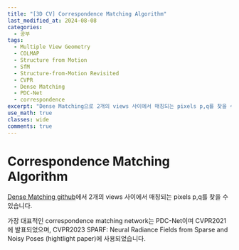 ```yaml
---
title: "[3D CV] Correspondence Matching Algorithm"
last_modified_at: 2024-08-08
categories:
  - 공부
tags:
  - Multiple View Geometry
  - COLMAP
  - Structure from Motion
  - SfM
  - Structure-from-Motion Revisited
  - CVPR
  - Dense Matching
  - PDC-Net
  - correspondence
excerpt: "Dense Matching으로 2개의 views 사이에서 매칭되는 pixels p,q를 찾을 수 있습니다."
use_math: true
classes: wide
comments: true
---
```


# Correspondence Matching Algorithm

[Dense Matching github](https://github.com/PruneTruong/DenseMatching?tab=readme-ov-file)에서 2개의 views 사이에서 매칭되는 pixels p,q를 찾을 수 있습니다.

가장 대표적인 correspondence matching network는 PDC-Net이며 CVPR2021에 발표되었으며, CVPR2023 SPARF: Neural Radiance Fields from Sparse and Noisy Poses (hightlight paper)에 사용되었습니다.

